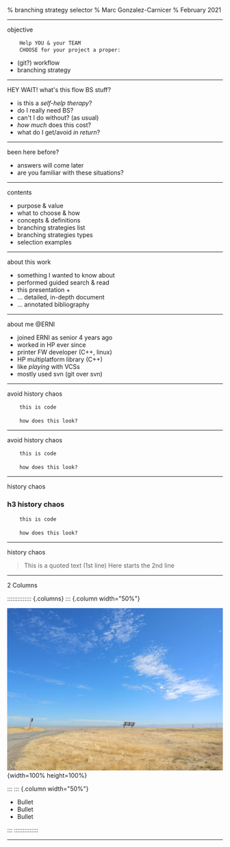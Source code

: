 % branching strategy selector
% Marc Gonzalez-Carnicer
% February 2021

---

objective

```
    Help YOU & your TEAM
    CHOOSE for your project a proper:
```

- (git?) workflow
- branching strategy


---

HEY WAIT! what's this flow BS stuff?

- is this a *self-help therapy*?
- do I really need BS?
- can't I do without? (as usual)
- *how much* does this cost?
- what do I get/avoid *in return*?

---

been here before?


<!-- vertical column with picture last-to-commit -->

* answers will come later
* are you familiar with these situations?

---

contents

- purpose & value
- what to choose & how
- concepts & definitions
- branching strategies list
- branching strategies types
- selection examples

---

about this work

- something I wanted to know about
- performed guided search & read
- this presentation +
- ... detailed, in-depth document
- ... annotated bibliography

---

about me @ERNI

- joined ERNI as senior 4 years ago
- worked in HP ever since
- printer FW developer (C++, linux)
- HP multiplatform library (C++)
- like *playing* with VCSs
- mostly used svn (git over svn)

---

avoid history chaos

```
    this is code

    how does this look?
```

---

avoid history chaos

```
    this is code

    how does this look?
```

---

history chaos

### h3 history chaos

```
    this is code

    how does this look?
```

---

history chaos

> This is a quoted text (1st line)
> Here starts the 2nd line

---

2 Columns

:::::::::::::: {.columns}
::: {.column width="50%"}

![](images/bench.jpg){width=100% height=100%}

:::
::: {.column width="50%"}

- Bullet
- Bullet
- Bullet


<!-- 100% of this column, that is -->

:::
::::::::::::::

<!--
  Pandoc uses fenced div for multiple columns in slide shows.
  I get the impression that DZslides is designed to create
  a slide show with a very simple, uncluttered look.
  If you are using a lot of columns, you might consider
  a different slide format.
-->

---
